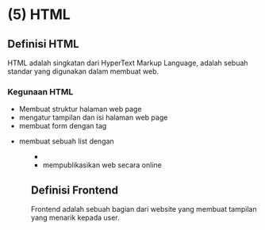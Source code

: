 # (5) HTML

## Definisi HTML

HTML adalah singkatan dari HyperText Markup Language, adalah sebuah standar yang digunakan dalam membuat web.

### Kegunaan HTML

- Membuat struktur halaman web page
- mengatur tampilan dan isi halaman web page
- membuat form dengan tag <form>
- membuat sebuah list dengan <ol><ul><li>
- mempublikasikan web secara online

## Definisi Frontend

Frontend adalah sebuah bagian dari website yang membuat tampilan yang menarik kepada user.
